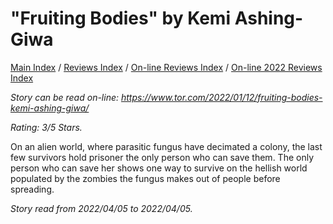 # "Fruiting Bodies" by Kemi Ashing-Giwa

[Main Index](../../../README.md) / [Reviews Index](../../README.md) / [On-line Reviews Index](../README.md) / [On-line 2022 Reviews Index](README.md)

*Story can be read on-line: <https://www.tor.com/2022/01/12/fruiting-bodies-kemi-ashing-giwa/>*

*Rating: 3/5 Stars.*

 On an alien world, where parasitic fungus have decimated a colony, the last few survivors hold prisoner the only person who can save them. The only person who can save her shows one way to survive on the hellish world populated by the zombies the fungus makes out of people before spreading.

*Story read from 2022/04/05 to 2022/04/05.*
